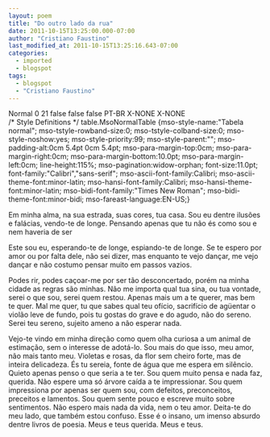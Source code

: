 ```yaml
---
layout: poem
title: "Do outro lado da rua"
date: 2011-10-15T13:25:00.000-07:00
author: "Cristiano Faustino"
last_modified_at: 2011-10-15T13:25:16.643-07:00
categories:
  - imported
  - blogspot
tags:
  - blogspot
  - "Cristiano Faustino"
---
```


Normal   0         21         false   false   false      PT-BR   X-NONE   X-NONE                                                                                                                                                                                                                                                                                                                                                                                                                                                                                                                              
 /* Style Definitions */
 table.MsoNormalTable
 {mso-style-name:"Tabela normal";
 mso-tstyle-rowband-size:0;
 mso-tstyle-colband-size:0;
 mso-style-noshow:yes;
 mso-style-priority:99;
 mso-style-parent:"";
 mso-padding-alt:0cm 5.4pt 0cm 5.4pt;
 mso-para-margin-top:0cm;
 mso-para-margin-right:0cm;
 mso-para-margin-bottom:10.0pt;
 mso-para-margin-left:0cm;
 line-height:115%;
 mso-pagination:widow-orphan;
 font-size:11.0pt;
 font-family:"Calibri","sans-serif";
 mso-ascii-font-family:Calibri;
 mso-ascii-theme-font:minor-latin;
 mso-hansi-font-family:Calibri;
 mso-hansi-theme-font:minor-latin;
 mso-bidi-font-family:"Times New Roman";
 mso-bidi-theme-font:minor-bidi;
 mso-fareast-language:EN-US;}
   

Em minha alma, na sua estrada, suas cores, tua casa.
Sou eu dentre ilusões e falácias, vendo-te de longe.
Pensando apenas que tu não és como sou
e nem haveria de ser

Este sou eu, esperando-te de longe, espiando-te de longe.
Se te espero por amor ou por falta dele, não sei dizer,
mas enquanto te vejo dançar, me vejo dançar
e não costumo pensar muito em passos vazios.

Podes rir, podes caçoar-me por ser tão desconcertado,
porém na minha cidade as regras são minhas.
Não me importa qual tua sina, ou tua vontade,
serei o que sou, serei quem restou.
Apenas mais um a te querer, mas bem te quer.
Mal me quer, tu que sabes qual teu ofício,
sacrifício de agüentar o violão leve de fundo,
pois tu gostas do grave e do agudo, não do sereno.
Serei teu sereno, sujeito ameno a não esperar nada.

Vejo-te vindo em minha direção
como quem olha curiosa a um animal de estimação,
sem o interesse de adotá-lo.
Sou mais do que isso, meu amor, não mais tanto meu.
Violetas e rosas, da flor sem cheiro forte,
mas de inteira delicadeza.
És tu sereia, fonte de água que me espera em silêncio.
Quieto apenas penso o que seria a te ter.
Sou quem muito pensa e nada faz, querida.
Não espere uma só árvore caída a te impressionar.
Sou quem impressiona por apenas ser quem sou,
com defeitos, preconceitos, preceitos e lamentos.
Sou quem sente pouco e escreve muito sobre sentimentos.
Não espero mais nada da vida, nem o teu amor.
Deita-te do meu lado, que também estou confuso.
Esse é o insano, um imenso absurdo dentre livros de poesia.
Meus e teus querida. Meus e teus.